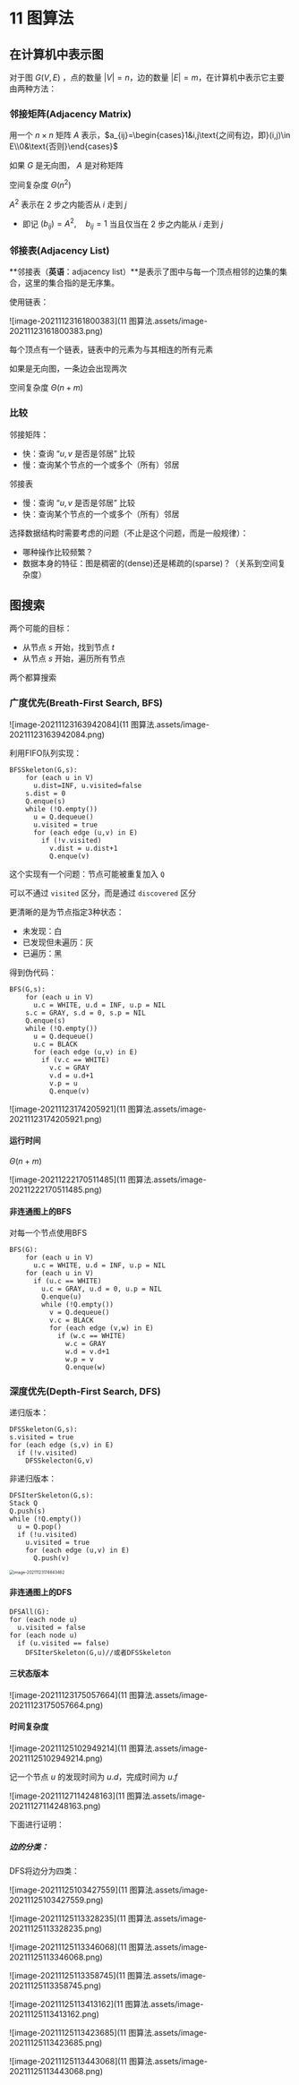 # 11 图算法

## 在计算机中表示图

对于图 $G(V,E)$ ，点的数量 $|V|=n$，边的数量 $|E|=m$，在计算机中表示它主要由两种方法：

### 邻接矩阵(Adjacency Matrix)

用一个 $n\times n$ 矩阵 $A$ 表示，$a_{ij}=\begin{cases}1&i,j\text{之间有边，即}(i,j)\in E\\0&\text{否则}\end{cases}$

如果 $G$ 是无向图， $A$ 是对称矩阵

空间复杂度 $\Theta(n^2)$

$A^2$ 表示在 $2$ 步之内能否从 $i$ 走到 $j$

* 即记 $(b_{ij})=A^2,\quad b_{ij}=1$ 当且仅当在 $2$ 步之内能从 $i$ 走到 $j$

### 邻接表(Adjacency List)

**邻接表（**英语**：adjacency list）**是表示了图中与每一个顶点相邻的边集的集合，这里的集合指的是无序集。

使用链表：

![image-20211123161800383](11 图算法.assets/image-20211123161800383.png)

每个顶点有一个链表，链表中的元素为与其相连的所有元素

如果是无向图，一条边会出现两次

空间复杂度 $\Theta(n+m)$

### 比较

邻接矩阵：

* 快：查询 “$u,v$ 是否是邻居” 比较
* 慢：查询某个节点的一个或多个（所有）邻居

邻接表

* 慢：查询 “$u,v$ 是否是邻居” 比较
* 快：查询某个节点的一个或多个（所有）邻居

选择数据结构时需要考虑的问题（不止是这个问题，而是一般规律）：

* 哪种操作比较频繁？
* 数据本身的特征：图是稠密的(dense)还是稀疏的(sparse)？（关系到空间复杂度）

## 图搜索

两个可能的目标：

* 从节点 $s$ 开始，找到节点 $t$
* 从节点 $s$ 开始，遍历所有节点

两个都算搜索

### 广度优先(Breath-First Search, BFS)

![image-20211123163942084](11 图算法.assets/image-20211123163942084.png)

利用FIFO队列实现：

```pseudocode
BFSSkeleton(G,s):
    for (each u in V)
      u.dist=INF, u.visited=false
    s.dist = 0
    Q.enque(s)
    while (!Q.empty())
      u = Q.dequeue()
      u.visited = true
      for (each edge (u,v) in E)
        if (!v.visited)
          v.dist = u.dist+1
          Q.enque(v)
```

这个实现有一个问题：节点可能被重复加入 `Q`

可以不通过 `visited` 区分，而是通过 `discovered` 区分

更清晰的是为节点指定3种状态：

* 未发现：白
* 已发现但未遍历：灰
* 已遍历：黑

得到伪代码：

```pseudocode
BFS(G,s):
    for (each u in V)
      u.c = WHITE, u.d = INF, u.p = NIL
    s.c = GRAY, s.d = 0, s.p = NIL
    Q.enque(s)
    while (!Q.empty())
      u = Q.dequeue()
      u.c = BLACK
      for (each edge (u,v) in E)
        if (v.c == WHITE)
          v.c = GRAY
          v.d = u.d+1
          v.p = u
          Q.enque(v)
```

![image-20211123174205921](11 图算法.assets/image-20211123174205921.png)

#### 运行时间

$\Theta(n+m)$

![image-20211222170511485](11 图算法.assets/image-20211222170511485.png)

#### 非连通图上的BFS

对每一个节点使用BFS

```pseudocode
BFS(G):
    for (each u in V)
      u.c = WHITE, u.d = INF, u.p = NIL
    for (each u in V)
      if (u.c == WHITE)
        u.c = GRAY, u.d = 0, u.p = NIL
        Q.enque(u)
        while (!Q.empty())
          v = Q.dequeue()
          v.c = BLACK
          for (each edge (v,w) in E)
            if (w.c == WHITE)
              w.c = GRAY
              w.d = v.d+1
              w.p = v
              Q.enque(w)
```

### 深度优先(Depth-First Search, DFS)

递归版本：

```pseudocode
DFSSkeleton(G,s):
s.visited = true
for (each edge (s,v) in E)
  if (!v.visited)
    DFSSkelecton(G,v)
```

非递归版本：

```pseudocode
DFSIterSkeleton(G,s):
Stack Q
Q.push(s)
while (!Q.empty())
  u = Q.pop()
  if (!u.visited)
    u.visited = true
    for (each edge (u,v) in E)
      Q.push(v)
```

<img src="11 图算法.assets/image-20211123174643462.png" alt="image-20211123174643462" style="zoom: 50%;" />

#### 非连通图上的DFS

```pseudocode
DFSAll(G):
for (each node u)
  u.visited = false
for (each node u)
  if (u.visited == false)
    DFSIterSkeleton(G,u)//或者DFSSkeleton
```

#### 三状态版本

![image-20211123175057664](11 图算法.assets/image-20211123175057664.png)

#### 时间复杂度

![image-20211125102949214](11 图算法.assets/image-20211125102949214.png)

记一个节点 $u$ 的发现时间为 $u.d$，完成时间为 $u.f$

![image-20211127114248163](11 图算法.assets/image-20211127114248163.png)

下面进行证明：

##### 边的分类：

DFS将边分为四类：

![image-20211125103427559](11 图算法.assets/image-20211125103427559.png)

![image-20211125113328235](11 图算法.assets/image-20211125113328235.png)

![image-20211125113346068](11 图算法.assets/image-20211125113346068.png)

![image-20211125113358745](11 图算法.assets/image-20211125113358745.png)

![image-20211125113413162](11 图算法.assets/image-20211125113413162.png)

![image-20211125113423685](11 图算法.assets/image-20211125113423685.png)

![image-20211125113443068](11 图算法.assets/image-20211125113443068.png)

